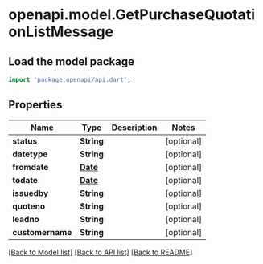 # openapi.model.GetPurchaseQuotationListMessage

## Load the model package
```dart
import 'package:openapi/api.dart';
```

## Properties
Name | Type | Description | Notes
------------ | ------------- | ------------- | -------------
**status** | **String** |  | [optional] 
**datetype** | **String** |  | [optional] 
**fromdate** | [**Date**](Date.md) |  | [optional] 
**todate** | [**Date**](Date.md) |  | [optional] 
**issuedby** | **String** |  | [optional] 
**quoteno** | **String** |  | [optional] 
**leadno** | **String** |  | [optional] 
**customername** | **String** |  | [optional] 

[[Back to Model list]](../README.md#documentation-for-models) [[Back to API list]](../README.md#documentation-for-api-endpoints) [[Back to README]](../README.md)


